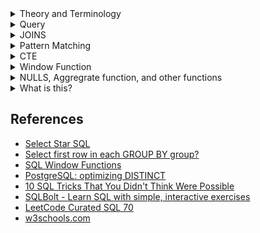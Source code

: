 <details>
 <summary>Theory and Terminology</summary>

<details>
<summary>MapReduce</summary>

## MapReduce


> MapReduce is a famous programming paradigm which views computations as
> occuring in a "map" and "reduce" step. 

According to the [Simple MapReduce explanation](https://stackoverflow.com/questions/28982/simple-explanation-of-mapreduce),

> **Map** is a function that transforms each element in the data. 

```python
A = [1, 2, 3]
A = map(lambda x: x * 2, A)
print(A)
```
```text
[2, 4, 6]
```

> **Reduce** is a function which "collects" items in the data and perform some
> computation on all of them. Thus reducing them into a single item. 

```python
from functools import reduce
total = reduce(lambda x, y: x + y, range(1, 11))
>>> total
```
55

</details>

<details>
<summary>View</summary>

## View

A view is a logical snapshot based on a table or another view. It is used 
- Restricting access to data
- Making complex queries simple
- Ensuring data independency
- Providing different views of same data

</details>

</details>

<details>
 <summary>Query</summary>


<details>
<summary>Query Clause Order</summary>

## Query Clause Order

### Complete `SELECT` query
```sql
SELECT DISTINCT column, AGG_FUNC(column_or_expression), ...
FROM my_table
    JOIN another_table
    ON my_table.column = another_table.column

    WHERE
        -- contraint expression
    GROUP BY
        column
        -- grouping by column or columns
    HAVING
        -- constraint expression for GROUP BY
    ORDER BY
        column ASC/DESC
    LIMIT
        count
    OFFSET
        count
```


### 1. `FROM` and `JOIN`s 

The `FROM` clause and subsequent `JOIN`s are first executed to determine the
working set of data to be queried. This can includes subqueries in this clause,
and can cause temporary table to be created under the hood containning all the
columns and rows joined.

### 2. `WHERE`

Each of the `WHERE` constraints can only be access columns directly from table
requested in the `FROM` clause. 

Aliases in the `SELECT` part of the query are not accessible in most databases
since they may include expressions dependent on parts of the query that have
not yet executed. 

### 3. `GROUP BY` 

The remaining rows after `WHERE` constraints are applied are then grouped based
on common values in the column specified by `GROUP BY` clause.

As a result of the grouping, there will only be as many rows as there are
unique values in that column. 

Implicitly, this means that you should only need ot use this when you have
aggregrate functions in your query.

### 4. `HAVING`

If the query has a `GROUP BY` clause, then the constraints in the `HAVING`
clause are then applied to the grouped rows, discard the grouped rows that
don't satisfy this constraint. 

Like the `WHERE` clause, aliases are not accessible from this step in most
database. 

### 5. `SELECT` 

Any expression in the `SELECT` part of the query are finally computed. 

### 6. `DISTINCT`

Of the remaining rows, rows with duplicate values in the column marked as
`DISTINCT` will be discarded.


### 7. `ORDER BY` 

If an order is specified by the `ORDER BY` clause, the rows are then sorted by
the specified data in either ascending or descending order. Since all the
expression in the `SELECT` part of the query have been computed, you can
reference aliases in this clause.


### 8. `LIMIT` / `OFFSET` 

Finally the rows that fall outside the range specified by the `LIMIT` and
`OFFSET` are discarded, leaving the final set of rows to be returned from the
query.

> Not all query needs to have all parts of the query listed above. 

</details>

<details>
<summary>Differences between WHERE and HAVING BY</summary>

## Differences between `WHERE` and `HAVING BY`

`HAVING` block illustrates the filtering of result based on grouping and
aggregration. 

`WHERE` block illustrates the filtering of result **before** grouping and
aggregration. 
</details>

<details>
<summary>Nested Queries in WHERE Clause</summary>

## Nested Queries

Nesting is necessary in the `WHERE` clause because the interpreter is unable to
look outside to figure out any aggregration function. 

Example, 

```sql
SELECT
    first_name,
    last_name
FROM 
    executions
WHERE
    LENGTH(last_statement) = (SELECT MAX(LENGTH(last_statement) FROM executions)
```
</details>



</details>


<details>
<summary>JOINS</summary>

## SQL Joins 

![SQL Joins](./sql_joins.jpg)

<details>
<summary>Types of Joins</summary>

At the top level, there are mainly 3 types of joins:

- `INNER`
    - fetches data if pressent in both the tables

- `OUTER`
    - `LEFT OUTER JOIN` fetches data if present in the left table.

    - `RIGHT OUTER JOIN` fetches data if present in the right table.

    - `FULL OUTER JOIN` fetches data if present in the either of the two table.

- `CROSS`
    - as the name suggets, does `[n X m]` that joins everything to everything. 

    - Similar to scenario where we simply lists the tables for joining (in the
      `FROM` clauses of the `SELECT` statement), using commas to separate them
</details>

<details>
<summary>Equivalent Types of JOINS</summary>

**Points to be noted:**

- If you mention `JOIN`, then by default it is a `INNER JOIN`.

- An `OUTER` join has to be `LEFT` | `RIGHT` | `FULL` you can not simply say `OUTER JOIN`

- You can drop `OUTER` keyword and just say `LEFT JOIN` or `RIGHT JOIN` or
  `FULL JOIN`. 
</details>
 

<details>
<summary>Differences between LEFT JOIN and LEFT OUTER JOIN</summary>

> What is the differences between `LEFT JOIN` and `LEFT OUTER JOIN`?

**Nothing**. `LEFT JOIN` and `LEFT OUTER JOIN` are equivalent. 
</details>

<details>
<summary>When Venn Diagrams fails to illustrate</summary>

**Points to note on Venn Diagram**

Venn diagrams are helpful to illustrates the differences in output rows if
tables has no nulls or duplicate rows. 

However, if table contains null and duplicate rows, then a Venn diagram is
difficult to explain. 

Read [Stackoverflow post on why Venn Diagram isn't help to illustrate nulls.](https://stackoverflow.com/a/38578)

</details>

</details>

<details>
<summary>Pattern Matching</summary>

## Pattern Matching 
Pattern matching uses keyword `LIKE` and (`%` and `_`) wildcard symbols.

`%` wildcard matches zero or more characters of any type. The wildcard can be
used before, after, or both (before and after) the pattern. 

`_` wildcard matches any character for one character position. 

- First name beginning with letter A
```sql
SELECT
    *
FROM
    students
WHERE
    first_name LIKE "A%"
```

- Omitting patterns using `NOT` keyword
```sql
SELECT
    *
FROM
    students
WHERE
    first_name NOT LIKE "%A%"
```

- Specific location  using `_` wildcard - third character is `A`
```sql
SELECT
    *
FROM
    students
WHERE
    first_name LIKE "__A%"

```
- n or more letters - 4 or more letters
```sql
SELECT
    *
FROM
    students
WHERE
    first_name LIKE "____%"

```

- exactly n letters - exactly 4 letters
```sql
SELECT
    *
FROM
    students
WHERE
    first_name LIKE "____"

```
</details>


<details>
<summary>CTE</summary>

## Common Table Expressions 
The only way to declare variables in SQL


### Recursive Common Table Expression

[Recursion in sql explained graphically](https://medium.com/swlh/recursion-in-sql-explained-graphically-679f6a0f143b). 

Recursive Common Table Expression (CTE) is a CTE that has a subquery which
refers to the CTE name itself. The following illustrates the syntax of a
recursive CTE

```sql 
WITH CTE AS (
    <base_query>                      -- base member (anchor member)
    UNION ALL
    <recursive_query involving CTE>   -- recursive member; references CTE
)                                     -- end of CTE

<query involving CTE>
```
Recursive member is joined with the anchor member by a `UNION ALL` or `UNION
DISTINCT`. 



> Base query does not involve CTE

> Recursive query references CTE

> Use `WHERE` clause to terminate recursion in `<recursive_query invovling CTE>`


### Recursive member restrictions 

The recursive member must not contains the following constructs:

- Aggregate functions e.g. `MAX`, `MIN`, `SUM`, `AVG`, `COUNT`, etc.

- `GROUP BY` clause

- `ORDER BY` clause

- `LIMIT` clause

- `DISTINCT`

> Note that the above constraint does not apply to the anchor member. Also, the
> prohibition on `DISTINCT` applies only when use `UNION` operator. In case you
> use the `UNION DISTINCT` operator, the `DISTINCT` is permitted.


### Tutorial and Diagrams on Recursive CTE

[MYSQL Recursive CTE](https://www.mysqltutorial.org/mysql-recursive-cte/)

![Recursive query execution algorithm flow chart](https://miro.medium.com/max/604/1*Ntv9X7rb3yf6aiKGRBrBYw.png)


</details>

<details>
<summary>Window Function</summary>

## Window Function

```sql
-- Aggregrations / rankings on a subset of rows relative to the current row being transformed by SELECT

function (...) OVER (
    PARTITION BY ...
    ORDER BY ...
    ROWS BETWEEN ... AND ...
)
```

[PostgreSQL Window Function Documentation](https://www.postgresql.org/docs/10/functions-window.html)


### Getting a running total 
Given table `Accounts` with columns `event_date`, and `amount`. Find the running total
at each `event_date`.

```sql
SELECT 
    event_date,
    SUM(amount) over (ORDER BY event_date ASC) AS running_total
FROM
    Accounts
ORDER BY
    event_date ASC
```

### Populate total count in each row
```sql 
SELECT 
    whatever_columns,
    COUNT(*) OVER() as total_count 
FROM
    table
```

### Getting the N most recent rows over mutliple goruping
```sql
WITH CTE AS (
    SELECT 
        *,
        ROW_NUMBER() OVER (PARTITION BY user_id 
                           ORDER BY completion_date DESC) AS rn
    FROM
        Table


SELECT * FROM CTE WHERE rn <= n 
)
```

`ROW_NUMBER` is a function. 
</details>

<details>
<summary>NULLS, Aggregrate function, and other functions</summary>

<details>
<summary>Counting NULLS</summary>

According to [SQL Tips counting NULL values](https://sqlbenjamin.wordpress.com/2013/12/27/sql-tip-counting-null-values/),


- Find the number of NULL fields in the table
```sql
SELECT COUNT(*) - COUNT(<Specific Column Name Here>)
```

```sql
SUM(CASE WHEN IS NULL THEN 1 END)
```

The reason this works because when there is no `ELSE` in the `CASE` statement,
any row not meeting this constraint/criteria is treated as `NULL`.

Since the `COUNT` (and other aggregration functions) will ignore `NULL` values,
we use `CASE` to turn `NULL`s into values and values into `NULL`s.




</details>

<details>
<summary>COUNT with other constraints</summary>
### COUNT
> `COUNT` counts the number of non-NULL items. Any NULL items are ignored.

`COUNT(*) ` - Count rows in the table

`COUNT(Major)` - Count the number of (duplicate and unique) Majors in the table

> `COUNT(Major)` may have the same result as `COUNT(*)`, but what it represent differs.

## `COUNT(*)` != `COUNT(Major)`

Suppose `Major` column has duplicate values.

`COUNT(DISTINCT Major)` !=  `COUNT(Major)`

Suppose `Major` column has null values.

`COUNT(*)` != `COUNT(Major)`

### `COUNT` with other constraints

> `COUNT` is an aggregate function. You may replace `COUNT` with other aggregate function to explain yourself what does other aggregate function does with other constraint.

Rows are removed when the constraint in the SQL query clause is not met.

`COUNT(...)` may differ in number when you have constraints in the following SQL query clauses (and also by SQL query clause order from top to bottom):
- [`LEFT` | `RIGHT` | `FULL`  | `CROSS`]` JOIN`
- `WHERE`
- `GROUP BY`
- `HAVING`

`COUNT(...)` counts the remaining number of rows.

Example 1
```sql
SELECT
    COUNT(Major)
FROM
    recent_grads
WHERE
   ShareWomen < 0.3
```
In example 1, rows with `ShareWomen >= 0.3` are removed. `COUNT(Major)` returns the number of non-NULL Majors where ShareWomen < 0.3.

Example 2
```sql
SELECT
    Major_category,
    COUNT(Major)
FROM
    recent_grads
GROUP BY
   Major_category
```

In example 2, `COUNT(Major)` counts the number of majors in each `Major_category`.

Example 3
```sql
SELECT
   Major_category,
   COUNT(Major)
FROM
   recent_grads
GROUP BY
   Major_category
HAVING
   Major_category = "Arts"
   OR Major_category = "Engineering
```

In example 3, `COUNT(Major)` counts the number of majors in `Arts` or `Engineering`.

### Summary

To count number of rows use `COUNT(*)`.

To count number of `Major` use `COUNT(Major)`.

To count number of items in the `column` use `COUNT(column)`.

> What `COUNT(...)` represents is determined by what rows are removed by these constraints in the SQL query.
</details>



</details>






<details>
<summary>What is this?</summary>


<details>
<summary>DUAL</summary>
[According to SELECT 1 FROM DUAL](https://forums.mysql.com/read.php?10,69223,69226#msg-69226)

> "You are allowed to specify `DUAL` as a dummy table name in situations where
> no tables are referenced."

DUAL is purely for compatibility with some other database servers that require
a `FROM` clause. 

```sql
SELECT 1 + 1 FROM DUAL
```

</details>

<details>
<summary>IFNULL</summary>
</details>



</details>



## References 

- [Select Star SQL](https://selectstarsql.com)
- [Select first row in each GROUP BY group?](https://stackoverflow.com/questions/3800551/select-first-row-in-each-group-by-group)
- [SQL Window Functions](https://mode.com/sql-tutorial/sql-window-functions/)
- [PostgreSQL: optimizing DISTINCT](https://explainextended.com/2009/05/03/postgresql-optimizing-distinct/)
- [10 SQL Tricks That You Didn't Think Were Possible](https://de.slideshare.net/LukasEder1/10-sql-tricks-that-you-didnt-think-were-possible/)
- [SQLBolt - Learn SQL with simple, interactive exercises](https://sqlbolt.com)
- [LeetCode Curated SQL 70](https://leetcode.com/problemset/leetcode-curated-sql-70/)
- [w3schools.com](https://www.w3schools.com/sql/default.asp)


